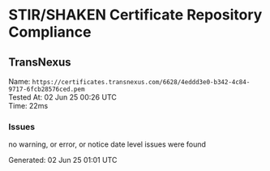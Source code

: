 # STIR/SHAKEN Certificate Repository Compliance

## TransNexus

Name: `https://certificates.transnexus.com/6628/4eddd3e0-b342-4c84-9717-6fcb28576ced.pem`\
Tested At: 02 Jun 25 00:26 UTC\
Time: 22ms

### Issues

no warning, or error, or notice date level issues were found

Generated: 02 Jun 25 01:01 UTC